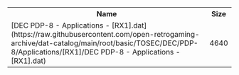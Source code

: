 <table>
<tr><th>Name</th><th>Size</th></tr>
<tr><td>[DEC PDP-8 - Applications - [RX1].dat](https://raw.githubusercontent.com/open-retrogaming-archive/dat-catalog/main/root/basic/TOSEC/DEC/PDP-8/Applications/[RX1]/DEC PDP-8 - Applications - [RX1].dat)</td><td>4640</td></tr>
</table>
